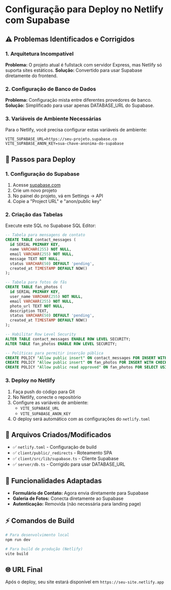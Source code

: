 # Configuração para Deploy no Netlify com Supabase

## ⚠️ Problemas Identificados e Corrigidos

### 1. Arquitetura Incompatível
**Problema:** O projeto atual é fullstack com servidor Express, mas Netlify só suporta sites estáticos.
**Solução:** Convertido para usar Supabase diretamente do frontend.

### 2. Configuração de Banco de Dados
**Problema:** Configuração mista entre diferentes provedores de banco.
**Solução:** Simplificado para usar apenas DATABASE_URL do Supabase.

### 3. Variáveis de Ambiente Necessárias

Para o Netlify, você precisa configurar estas variáveis de ambiente:

```
VITE_SUPABASE_URL=https://seu-projeto.supabase.co
VITE_SUPABASE_ANON_KEY=sua-chave-anonima-do-supabase
```

## 🚀 Passos para Deploy

### 1. Configuração do Supabase
1. Acesse [supabase.com](https://supabase.com)
2. Crie um novo projeto
3. No painel do projeto, vá em Settings → API
4. Copie a "Project URL" e "anon/public key"

### 2. Criação das Tabelas
Execute este SQL no Supabase SQL Editor:

```sql
-- Tabela para mensagens de contato
CREATE TABLE contact_messages (
  id SERIAL PRIMARY KEY,
  name VARCHAR(255) NOT NULL,
  email VARCHAR(255) NOT NULL,
  message TEXT NOT NULL,
  status VARCHAR(50) DEFAULT 'pending',
  created_at TIMESTAMP DEFAULT NOW()
);

-- Tabela para fotos de fãs
CREATE TABLE fan_photos (
  id SERIAL PRIMARY KEY,
  user_name VARCHAR(255) NOT NULL,
  email VARCHAR(255) NOT NULL,
  photo_url TEXT NOT NULL,
  description TEXT,
  status VARCHAR(50) DEFAULT 'pending',
  created_at TIMESTAMP DEFAULT NOW()
);

-- Habilitar Row Level Security
ALTER TABLE contact_messages ENABLE ROW LEVEL SECURITY;
ALTER TABLE fan_photos ENABLE ROW LEVEL SECURITY;

-- Políticas para permitir inserção pública
CREATE POLICY "Allow public insert" ON contact_messages FOR INSERT WITH CHECK (true);
CREATE POLICY "Allow public insert" ON fan_photos FOR INSERT WITH CHECK (true);
CREATE POLICY "Allow public read approved" ON fan_photos FOR SELECT USING (status = 'approved');
```

### 3. Deploy no Netlify
1. Faça push do código para Git
2. No Netlify, conecte o repositório
3. Configure as variáveis de ambiente:
   - `VITE_SUPABASE_URL`
   - `VITE_SUPABASE_ANON_KEY`
4. O deploy será automático com as configurações do `netlify.toml`

## 📁 Arquivos Criados/Modificados

- ✅ `netlify.toml` - Configuração de build
- ✅ `client/public/_redirects` - Roteamento SPA
- ✅ `client/src/lib/supabase.ts` - Cliente Supabase
- ✅ `server/db.ts` - Corrigido para usar DATABASE_URL

## 🔧 Funcionalidades Adaptadas

- **Formulário de Contato:** Agora envia diretamente para Supabase
- **Galeria de Fotos:** Conecta diretamente ao Supabase
- **Autenticação:** Removida (não necessária para landing page)

## ⚡ Comandos de Build

```bash
# Para desenvolvimento local
npm run dev

# Para build de produção (Netlify)
vite build
```

## 🌐 URL Final
Após o deploy, seu site estará disponível em `https://seu-site.netlify.app`